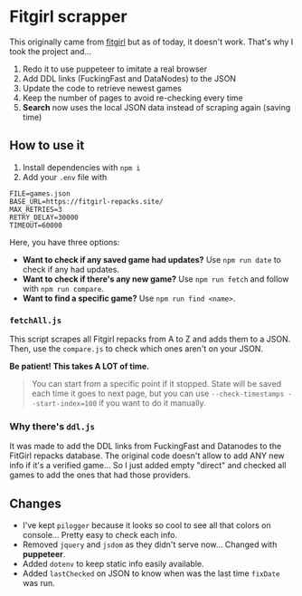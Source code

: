 # Fitgirl scrapper

This originally came from [fitgirl](https://github.com/vladmandic/fitgirl) but as of today, it doesn't work. That's why I took the project and…

1. Redo it to use puppeteer to imitate a real browser
2. Add DDL links (FuckingFast and DataNodes) to the JSON
3. Update the code to retrieve newest games
4. Keep the number of pages to avoid re-checking every time
5. **Search** now uses the local JSON data instead of scraping again (saving time)

## How to use it

1. Install dependencies with `npm i`
2. Add your `.env` file with

```env
FILE=games.json
BASE_URL=https://fitgirl-repacks.site/
MAX_RETRIES=3
RETRY_DELAY=30000
TIMEOUT=60000
```

Here, you have three options:

-   **Want to check if any saved game had updates?** Use `npm run date` to check if any had updates.
-   **Want to check if there's any new game?** Use `npm run fetch` and follow with `npm run compare`.
-   **Want to find a specific game?** Use `npm run find <name>`.

### `fetchAll.js`

This script scrapes all Fitgirl repacks from A to Z and adds them to a JSON. Then, use the `compare.js` to check which ones aren't on your JSON.

**Be patient! This takes A LOT of time.**

> You can start from a specific point if it stopped. State will be saved each time it goes to next page, but you can use `--check-timestamps --start-index=100` if you want to do it manually.

### Why there's `ddl.js`

It was made to add the DDL links from FuckingFast and Datanodes to the FitGirl repacks database. The original code doesn't allow to add ANY new info if it's a verified game… So I just added empty "direct" and checked all games to add the ones that had those providers.

## Changes

-   I've kept `pilogger` because it looks so cool to see all that colors on console… Pretty easy to check each info.
-   Removed `jquery` and `jsdom` as they didn't serve now… Changed with **puppeteer**.
-   Added `dotenv` to keep static info easily available.
-   Added `lastChecked` on JSON to know when was the last time `fixDate` was run.
